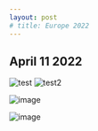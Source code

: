 ```yaml
---
layout: post
# title: Europe 2022
---
```



April 11 2022
--------------------------------------------

<img src="https://drive.google.com/file/d/1VgQzAfI7PabWPZE8p81Nkm1iulU5ZGTX/view?usp=sharing" alt="test">

<img src="https://drive.google.com/file/d/1YMRAg72MCXRdA7KdbUrgKoPHXP8OSaB6/view?usp=sharing" alt="test2">

![image](https://drive.google.com/file/d/1VgQzAfI7PabWPZE8p81Nkm1iulU5ZGTX/view?usp=sharing)


![image](https://drive.google.com/file/d/1YMRAg72MCXRdA7KdbUrgKoPHXP8OSaB6/view?usp=sharing)